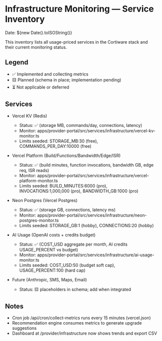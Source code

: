 # Infrastructure Monitoring — Service Inventory

Date: ${new Date().toISOString()}

This inventory lists all usage-priced services in the Cortiware stack and their current monitoring status.

## Legend
- ✅ Implemented and collecting metrics
- 🟨 Planned (schema in place; implementation pending)
- ⏳ Not applicable or deferred

## Services

- Vercel KV (Redis)
  - Status: ✅ (storage MB, commands/day, connections, latency)
  - Monitor: apps/provider-portal/src/services/infrastructure/vercel-kv-monitor.ts
  - Limits seeded: STORAGE_MB:30 (free), COMMANDS_PER_DAY:10000 (free)

- Vercel Platform (Build/Functions/Bandwidth/Edge/ISR)
  - Status: ✅ (build minutes, function invocations, bandwidth GB, edge req, ISR reads)
  - Monitor: apps/provider-portal/src/services/infrastructure/vercel-platform-monitor.ts
  - Limits seeded: BUILD_MINUTES:6000 (pro), INVOCATIONS:1,000,000 (pro), BANDWIDTH_GB:1000 (pro)

- Neon Postgres (Vercel Postgres)
  - Status: ✅ (storage GB, connections, latency ms)
  - Monitor: apps/provider-portal/src/services/infrastructure/neon-postgres-monitor.ts
  - Limits seeded: STORAGE_GB:1 (hobby), CONNECTIONS:20 (hobby)

- AI Usage (OpenAI costs + credits budget)
  - Status: ✅ (COST_USD aggregate per month, AI credits USAGE_PERCENT vs budget)
  - Monitor: apps/provider-portal/src/services/infrastructure/ai-usage-monitor.ts
  - Limits seeded: COST_USD:50 (budget soft cap), USAGE_PERCENT:100 (hard cap)

- Future (Anthropic, SMS, Maps, Email)
  - Status: 🟨 placeholders in schema; add when integrated

## Notes
- Cron job /api/cron/collect-metrics runs every 15 minutes (vercel.json)
- Recommendation engine consumes metrics to generate upgrade suggestions
- Dashboard at /provider/infrastructure now shows trends and export CSV

